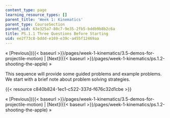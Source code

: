 ```yaml
---
content_type: page
learning_resource_types: []
parent_title: 'Week 1: Kinematics'
parent_type: CourseSection
parent_uid: 63e325a7-80c7-9e35-2fb5-bddb9b8b2c6a
title: PS.1.1 Three Questions Before Starting
uid: ee2f73c8-bddd-e169-e39c-a455f12469aa
---
```


« [Previous]({{< baseurl >}}/pages/week-1-kinematics/3.5-demos-for-projectile-motion) | [Next]({{< baseurl >}}/pages/week-1-kinematics/ps.1.2-shooting-the-apple) »

This sequence will provide some guided problems and example problems. We start with a brief note about problem solving strategies.

{{< resource c840b824-1ec1-c522-337d-f676c32d1cbe >}}

« [Previous]({{< baseurl >}}/pages/week-1-kinematics/3.5-demos-for-projectile-motion) | [Next]({{< baseurl >}}/pages/week-1-kinematics/ps.1.2-shooting-the-apple) »